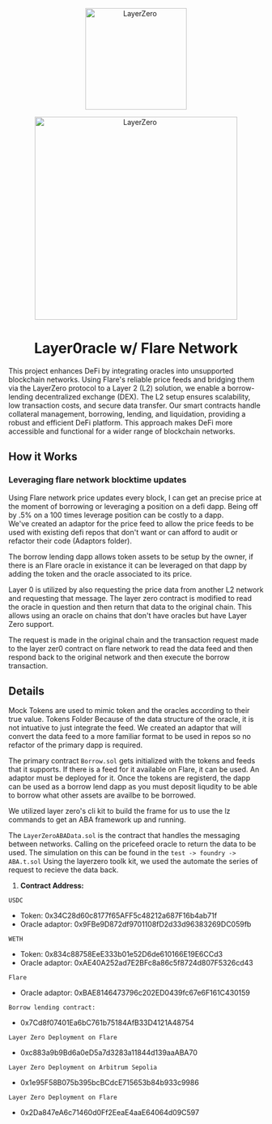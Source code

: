 <p align="center">
  <a href="https://layerzero.network">
    <img alt="LayerZero" style="width: 200px" src="https://s2.coinmarketcap.com/static/img/coins/200x200/7950.png"/>
  </a>
</p>

<p align="center">
  <a href="https://layerzero.network">
    <img alt="LayerZero" style="width: 400px" src="https://docs.layerzero.network/img/LayerZero_Logo_White.svg"/>
  </a>
</p>


<h1 align="center">Layer0racle w/ Flare Network</h1>


This project enhances DeFi by integrating oracles into unsupported blockchain networks. Using Flare's reliable price feeds and bridging them via the LayerZero protocol to a Layer 2 (L2) solution, we enable a borrow-lending decentralized exchange (DEX). The L2 setup ensures scalability, low transaction costs, and secure data transfer. Our smart contracts handle collateral management, borrowing, lending, and liquidation, providing a robust and efficient DeFi platform. This approach makes DeFi more accessible and functional for a wider range of blockchain networks.


## How it Works
### Leveraging flare network blocktime updates
Using Flare network price updates every block, I can get an precise price at the moment of borrowing or leveraging a position on a defi dapp.  Being off by .5% on a 100 times leverage position can be costly to a dapp.  
We've created an adaptor for the price feed to allow the price feeds to be used with existing defi repos that don't want or can afford to audit or refactor their code (Adaptors folder).  

The borrow lending dapp allows token assets to be setup by the owner, if there is an Flare oracle in existance it can be leveraged on that dapp by adding the token and the oracle associated to its price. 

Layer 0 is utilized by also requesting the price data from another L2 network and requesting that message.  The layer zero contract is modified to read the oracle in question and then return that data to the original chain.  This allows using an oracle on chains that don't have oracles but have Layer Zero support.

The request is made in the original chain and the transaction request made to the layer zer0 contract on flare network to read the data feed and then respond back to the original network and then execute the borrow transaction.  


## Details
Mock Tokens are used to mimic token and the oracles according to their true value.  Tokens Folder
Because of the data structure of the oracle, it is not intuative to just integrate the feed.  We created an adaptor that will convert the data feed to a more familiar format to be used in repos so no refactor of the primary dapp is required.

The primary contract `Borrow.sol` gets initialized with the tokens and feeds that it supports.  If there is a feed for it available on Flare, it can be used.  An adaptor must be deployed for it.  Once the tokens are registerd, the dapp can be used as a borrow lend dapp as you must deposit liqudity to be able to borrow what other assets are availbe to be borrowed.

We utilized layer zero's cli kit to build the frame for us to use the lz commands to get an ABA framework up and running. 

The `LayerZeroABAData.sol` is the contract that handles the messaging between networks.  Calling on the pricefeed oracle to return the data to be used.  The simulation on this can be found in the `test -> foundry -> ABA.t.sol`  Using the layerzero toolk kit, we used the automate the series of request to recieve the data back.

1. **Contract Address:**

`USDC`
- Token: 0x34C28d60c8177f65AFF5c48212a687F16b4ab71f
- Oracle adaptor:  0x9FBe9D872df9701108fD2d33d96383269DC059fb

`WETH` 
- Token: 0x834c88758EeE333b01e52D6de610166E19E6CCd3
- Oracle adaptor: 0xAE40A252ad7E2BFc8a86c5f8724d807F5326cd43

`Flare`
- Oracle adaptor: 0xBAE8146473796c202ED0439fc67e6F161C430159

`Borrow lending contract:` 
- 0x7Cd8f07401Ea6bC761b75184AfB33D4121A48754

`Layer Zero Deployment on Flare`
- 0xc883a9b9Bd6a0eD5a7d3283a11844d139aaABA70

`Layer Zero Deployment on Arbitrum Sepolia`
- 0x1e95F58B075b395bcBCdcE715653b84b933c9986

`Layer Zero Deployment on Flare`
- 0x2Da847eA6c71460d0Ff2EeaE4aaE64064d09C597
